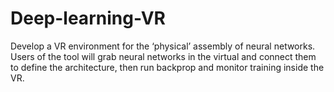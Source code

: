 # Deep-learning-VR
Develop a VR environment for the ‘physical’ assembly of neural networks. Users of the tool will grab neural networks in the virtual and connect them to define the architecture, then run backprop and monitor training inside the VR.    
